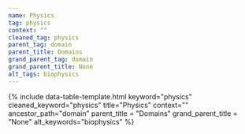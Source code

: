 ```yaml
---
name: Physics
tag: physics
context: ""
cleaned_tag: physics
parent_tag: domain
parent_title: Domains
grand_parent_tag: domain
grand_parent_title: None
alt_tags: biophysics
---
```


{% include data-table-template.html 
  keyword="physics" 
  cleaned_keyword="physics" 
  title="Physics"
  context=""
  ancestor_path="domain" 
  parent_title = "Domains"
  grand_parent_title = "None"
  alt_keywords="biophysics"
%}


